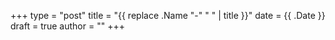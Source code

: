 +++
type = "post"
title = "{{ replace .Name "-" " " | title }}"
date = {{ .Date }}
draft = true
author = ""
+++
